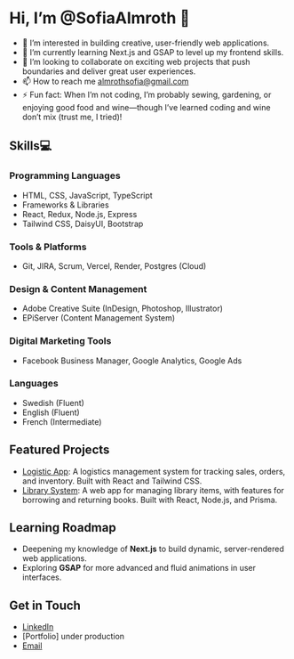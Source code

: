 # Hi, I’m @SofiaAlmroth 👋
- 👀 I’m interested in  building creative, user-friendly web applications.
- 🌱 I’m currently learning Next.js and GSAP to level up my frontend skills.
- 💞️ I’m looking to collaborate on exciting web projects that push boundaries and deliver great user experiences.
- 📫 How to reach me almrothsofia@gmail.com
- ⚡ Fun fact: When I’m not coding, I’m probably sewing, gardening, or enjoying good food and wine—though I’ve learned coding and wine don’t mix (trust me, I tried)!

## Skills💻 
### Programming Languages
- HTML, CSS, JavaScript, TypeScript
- Frameworks & Libraries
- React, Redux, Node.js, Express
- Tailwind CSS, DaisyUI, Bootstrap
### Tools & Platforms
- Git, JIRA, Scrum, Vercel, Render, Postgres (Cloud)
### Design & Content Management
- Adobe Creative Suite (InDesign, Photoshop, Illustrator)
- EPiServer (Content Management System)
### Digital Marketing Tools
- Facebook Business Manager, Google Analytics, Google Ads
### Languages
- Swedish (Fluent)
- English (Fluent)
- French (Intermediate)

## Featured Projects
- [Logistic App](https://github.com/SofiaAlmroth/logistic_app_FE): A logistics management system for tracking sales, orders, and inventory. Built with React and Tailwind CSS.
- [Library System](https://github.com/SofiaAlmroth/library_system_FE): A web app for managing library items, with features for borrowing and returning books. Built with React, Node.js, and Prisma.

## Learning Roadmap
- Deepening my knowledge of **Next.js** to build dynamic, server-rendered web applications.
- Exploring **GSAP** for more advanced and fluid animations in user interfaces.

## Get in Touch
- [LinkedIn](https://www.linkedin.com/in/sofia-almroth-9a079236/)
- [Portfolio] under production
- [Email](mailto:almrothsofia@gmail.com)
